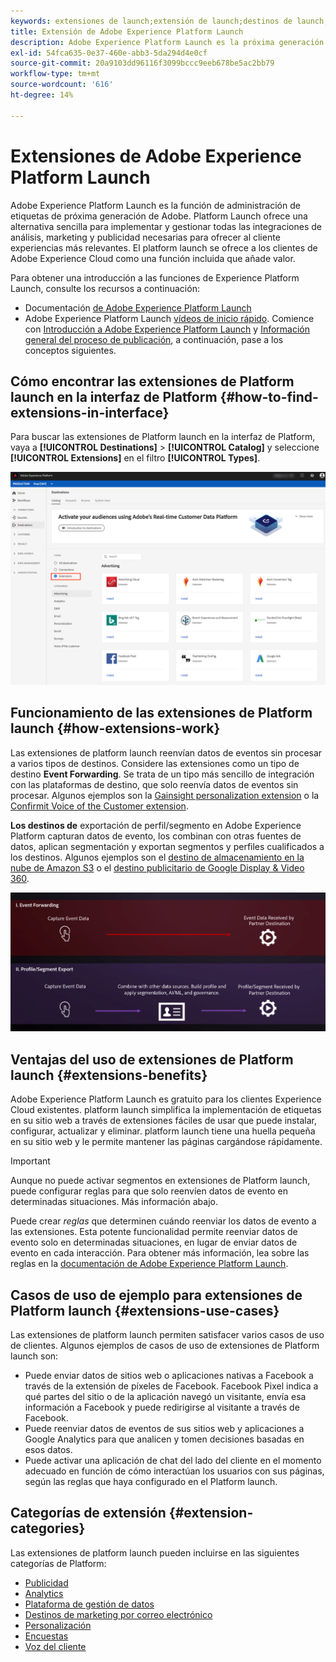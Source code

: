 ```yaml
---
keywords: extensiones de launch;extensión de launch;destinos de launch; extensiones de platform launch;extensión de platform launch;destinos de platform launch
title: Extensión de Adobe Experience Platform Launch
description: Adobe Experience Platform Launch es la próxima generación de funcionalidades de administración de etiquetas de Adobe. Platform Launch ofrece una alternativa sencilla para implementar y gestionar todas las integraciones de análisis, marketing y publicidad necesarias para ofrecer al cliente experiencias más relevantes.
exl-id: 54fca635-0e37-460e-abb3-5da294d4e0cf
source-git-commit: 20a9103dd96116f3099bccc9eeb678be5ac2bb79
workflow-type: tm+mt
source-wordcount: '616'
ht-degree: 14%

---
```


# Extensiones de Adobe Experience Platform Launch

Adobe Experience Platform Launch es la función de administración de etiquetas de próxima generación de Adobe. Platform Launch ofrece una alternativa sencilla para implementar y gestionar todas las integraciones de análisis, marketing y publicidad necesarias para ofrecer al cliente experiencias más relevantes. El platform launch se ofrece a los clientes de Adobe Experience Cloud como una función incluida que añade valor.

Para obtener una introducción a las funciones de Experience Platform Launch, consulte los recursos a continuación:

- Documentación [de Adobe Experience Platform Launch](https://experienceleague.adobe.com/docs/launch/using/home.html?lang=es)
- Adobe Experience Platform Launch [vídeos de inicio rápido](https://experienceleague.adobe.com/docs/launch/using/intro/get-started/videos.html?). Comience con [Introducción a Adobe Experience Platform Launch](https://www.youtube.com/embed/rwqqkG1SERU) y [Información general del proceso de publicación](https://helpx.adobe.com/es/analytics/how-to/adobe-launch-publishing-process.html), a continuación, pase a los conceptos siguientes.

## Cómo encontrar las extensiones de Platform launch en la interfaz de Platform {#how-to-find-extensions-in-interface}

Para buscar las extensiones de Platform launch en la interfaz de Platform, vaya a **[!UICONTROL Destinations]** > **[!UICONTROL Catalog]** y seleccione **[!UICONTROL Extensions]** en el filtro **[!UICONTROL Types]**.

![Filtro Extensiones en la interfaz](../../assets/catalog/launch-extensions/filter.png)

## Funcionamiento de las extensiones de Platform launch {#how-extensions-work}

Las extensiones de platform launch reenvían datos de eventos sin procesar a varios tipos de destinos. Considere las extensiones como un tipo de destino **Event Forwarding**. Se trata de un tipo más sencillo de integración con las plataformas de destino, que solo reenvía datos de eventos sin procesar. Algunos ejemplos son la [Gainsight personalization extension](../personalization/gainsight.md) o la [Confirmit Voice of the Customer extension](../voice/confirmit-digital-feedback.md).

**Los destinos de** exportación de perfil/segmento en Adobe Experience Platform capturan datos de evento, los combinan con otras fuentes de datos, aplican segmentación y exportan segmentos y perfiles cualificados a los destinos. Algunos ejemplos son el [destino de almacenamiento en la nube de Amazon S3](../cloud-storage/amazon-s3.md) o el [destino publicitario de Google Display &amp; Video 360](../advertising/google-dv360.md).

![Extensiones de Experience Platform Launch en comparación con otros destinos](../../assets/common/launch-and-other-destinations.png)

## Ventajas del uso de extensiones de Platform launch {#extensions-benefits}

Adobe Experience Platform Launch es gratuito para los clientes Experience Cloud existentes. platform launch simplifica la implementación de etiquetas en su sitio web a través de extensiones fáciles de usar que puede instalar, configurar, actualizar y eliminar. platform launch tiene una huella pequeña en su sitio web y le permite mantener las páginas cargándose rápidamente.

>[!IMPORTANT]
>
>Aunque no puede activar segmentos en extensiones de Platform launch, puede configurar reglas para que solo reenvíen datos de evento en determinadas situaciones. Más información abajo.

Puede crear *reglas* que determinen cuándo reenviar los datos de evento a las extensiones. Esta potente funcionalidad permite reenviar datos de evento solo en determinadas situaciones, en lugar de enviar datos de evento en cada interacción. Para obtener más información, lea sobre las reglas en la [documentación de Adobe Experience Platform Launch](https://experienceleague.adobe.com/docs/launch/using/reference/manage-resources/rules.html).

## Casos de uso de ejemplo para extensiones de Platform launch {#extensions-use-cases}

Las extensiones de platform launch permiten satisfacer varios casos de uso de clientes. Algunos ejemplos de casos de uso de extensiones de Platform launch son:

- Puede enviar datos de sitios web o aplicaciones nativas a Facebook a través de la extensión de píxeles de Facebook. Facebook Pixel indica a qué partes del sitio o de la aplicación navegó un visitante, envía esa información a Facebook y puede redirigirse al visitante a través de Facebook.
- Puede reenviar datos de eventos de sus sitios web y aplicaciones a Google Analytics para que analicen y tomen decisiones basadas en esos datos.
- Puede activar una aplicación de chat del lado del cliente en el momento adecuado en función de cómo interactúan los usuarios con sus páginas, según las reglas que haya configurado en el Platform launch.

## Categorías de extensión {#extension-categories}

Las extensiones de platform launch pueden incluirse en las siguientes categorías de Platform:

- [Publicidad](../advertising/overview.md)
- [Analytics](../analytics/overview.md)
- [Plataforma de gestión de datos](../data-management/overview.md)
- [Destinos de marketing por correo electrónico](../email-marketing/overview.md)
- [Personalización](../personalization/overview.md)
- [Encuestas](../survey/overview.md)
- [Voz del cliente](../voice/overview.md)
